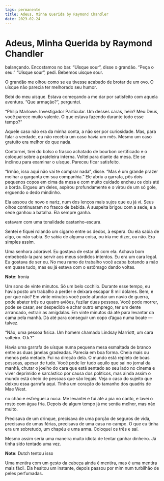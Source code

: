 ```yaml
---
tags: permanente
title: Adeus, Minha Querida by Raymond Chandler
date: 2023-02-24
---
```


# Adeus, Minha Querida by Raymond Chandler

balançando. Encostamos no bar. “Uísque sour”, disse o grandão. “Peça o seu.” “Uísque sour”, pedi. Bebemos uísque sour.

O grandão me olhou como se eu tivesse acabado de brotar de um ovo. O uísque não parecia ter melhorado seu humor.

Bebi do meu uísque. Estava começando a me dar por satisfeito com aquela aventura. “Que armação?”, perguntei.

“Philip Marlowe. Investigador Particular. Um desses caras, hein? Meu Deus, você parece muito valente. O que estava fazendo durante todo esse tempo?”

Aquele caso não era da minha conta, a não ser por curiosidade. Mas, para falar a verdade, eu não recebia um caso havia um mês. Mesmo um caso gratuito era melhor do que nada.

Contornei, tirei do bolso o frasco achatado de bourbon certificado e o coloquei sobre a prateleira interna. Voltei para diante da mesa. Ele se inclinou para examinar o uísque. Pareceu ficar satisfeito.

“Irmão, isso aqui não vai te comprar nada”, disse. “Mas é um grande prazer molhar a garganta em sua companhia.” Ele abriu a garrafa, pôs dois pequenos copos em cima da mesa e com muito cuidado encheu os dois até a borda. Ergueu um deles, aspirou profundamente e o virou de um só gole, erguendo o dedo mindinho.

Ela assoou de novo o nariz, num dos lenços mais sujos que eu já vi. Seus olhos continuaram no frasco de bebida. A suspeita brigou com a sede, e a sede ganhou a batalha. Ela sempre ganha.

estavam com uma tonalidade castanho-escura.

Sentei e fiquei rolando um cigarro entre os dedos, à espera. Ou ela sabia de algo, ou não sabia. Se sabia de alguma coisa, ou iria me dizer, ou não. Era simples assim.

Uma senhora adorável. Eu gostava de estar ali com ela. Achava bom embebedá-la para servir aos meus sórdidos intentos. Eu era um cara legal. Eu gostava de ser eu. No meu ramo de trabalho você acaba botando a mão em quase tudo, mas eu já estava com o estômago dando voltas.

**Note:** Ironia

Um sono de vinte minutos. Só um belo cochilo. Durante esse tempo, eu havia posto um trabalho a perder e deixara escapar 8 mil dólares. Bem, e por que não? Em vinte minutos você pode afundar um navio de guerra, pode abater três ou quatro aviões, fuzilar duas pessoas. Você pode morrer, pode se casar, ser despedido e achar outro emprego, ter um dente arrancado, extrair as amígdalas. Em vinte minutos dá até para levantar da cama pela manhã. Dá até para conseguir um copo d’água numa boate — talvez.

“Não, uma pessoa física. Um homem chamado Lindsay Marriott, um cara solteiro. O.k.?”

Havia uma garrafa de uísque numa pequena mesa esmaltada de branco entre as duas janelas gradeadas. Parecia em boa forma. Cheia mais ou menos pela metade. Fui na direção dela. O mundo está repleto de boas pessoas, apesar de tudo. Você pode ler tudo aquilo que sai no jornal da manhã, chutar o joelho do cara que está sentado ao seu lado no cinema e viver deprimido e sarcástico por causa dos políticos, mas ainda assim o mundo está cheio de pessoas que são legais. Veja o caso do sujeito que deixou essa garrafa aqui. Tinha um coração do tamanho dos quadris de Mae West.

no chão e esfreguei a nuca. Me levantei e fui até a pia no canto, e lavei o rosto com água fria. Depois de algum tempo já me sentia melhor, mas não muito.

Precisava de um drinque, precisava de uma porção de seguros de vida, precisava de umas férias, precisava de uma casa no campo. O que eu tinha era um sobretudo, um chapéu e uma arma. Coloquei os três e saí.

Mesmo assim seria uma maneira muito idiota de tentar ganhar dinheiro. Já tinha sido tentado uma vez.

**Note:** Dutch tentou isso

Uma mentira com um gesto da cabeça ainda é mentira, mas é uma mentira mais fácil. Ela hesitou um instante, depois passou por mim num turbilhão de peles perfumadas.
